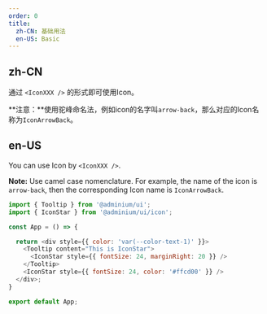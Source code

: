 ```yaml
---
order: 0
title:
  zh-CN: 基础用法
  en-US: Basic
---
```


## zh-CN

通过 `<IconXXX />` 的形式即可使用Icon。

**注意：**使用驼峰命名法，例如icon的名字叫`arrow-back`，那么对应的Icon名称为`IconArrowBack`。

## en-US

You can use Icon by `<IconXXX />`.

**Note:** Use camel case nomenclature. For example, the name of the icon is `arrow-back`, then the corresponding Icon name is `IconArrowBack`.

```js
import { Tooltip } from '@adminium/ui';
import { IconStar } from '@adminium/ui/icon';

const App = () => {

  return <div style={{ color: 'var(--color-text-1)' }}>
    <Tooltip content="This is IconStar">
      <IconStar style={{ fontSize: 24, marginRight: 20 }} />
    </Tooltip>
    <IconStar style={{ fontSize: 24, color: '#ffcd00' }} />
  </div>;
}

export default App;
```

